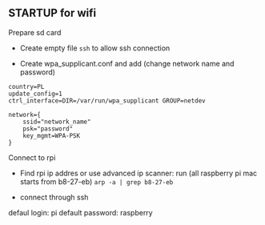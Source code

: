 STARTUP for wifi
-------

Prepare sd card

- Create empty file `ssh` to allow ssh connection

- Create wpa_supplicant.conf and add (change network name and password)
```
country=PL
update_config=1
ctrl_interface=DIR=/var/run/wpa_supplicant GROUP=netdev
 
network={ 
    ssid="network_name" 
    psk="password" 
    key_mgmt=WPA-PSK 
}
```


Connect to rpi 

- Find rpi ip addres or use advanced ip scanner:
 run (all raspberry pi mac starts from b8-27-eb) 
`arp -a | grep b8-27-eb`



- connect through ssh

defaul login: pi
default password: raspberry
